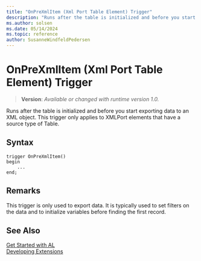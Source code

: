 ```yaml
---
title: "OnPreXmlItem (Xml Port Table Element) Trigger"
description: "Runs after the table is initialized and before you start exporting data to an XML object."
ms.author: solsen
ms.date: 05/14/2024
ms.topic: reference
author: SusanneWindfeldPedersen
---
```

[//]: # (START>DO_NOT_EDIT)
[//]: # (IMPORTANT:Do not edit any of the content between here and the END>DO_NOT_EDIT.)
[//]: # (Any modifications should be made in the .xml files in the ModernDev repo.)

# OnPreXmlItem (Xml Port Table Element) Trigger
> **Version**: _Available or changed with runtime version 1.0._

Runs after the table is initialized and before you start exporting data to an XML object. This trigger only applies to XMLPort elements that have a source type of Table.


## Syntax
```AL
trigger OnPreXmlItem()
begin
    ...
end;
```



[//]: # (IMPORTANT: END>DO_NOT_EDIT)

  
## Remarks  
 This trigger is only used to export data. It is typically used to set filters on the data and to initialize variables before finding the first record.  

## See Also  
[Get Started with AL](../../devenv-get-started.md)  
[Developing Extensions](../../devenv-dev-overview.md)  
